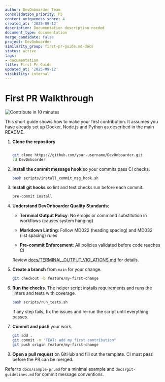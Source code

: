 ```yaml
---
author: DevOnboarder Team
consolidation_priority: P3
content_uniqueness_score: 4
created_at: '2025-09-12'
description: Documentation description needed
document_type: documentation
merge_candidate: false
project: DevOnboarder
similarity_group: first-pr-guide.md-docs
status: active
tags:
- documentation
title: First Pr Guide
updated_at: '2025-09-12'
visibility: internal
---
```


# First PR Walkthrough

![Contribute in 10 minutes](https://example.com/first-pr.gif)

This short guide shows how to make your first contribution.
It assumes you have already set up Docker, Node.js and Python as described in the main README.

1. **Clone the repository**

    ```bash

    git clone https://github.com/your-username/DevOnboarder.git
    cd DevOnboarder
    ```

2. **Install the commit message hook** so your commits pass CI checks.

    ```bash
    bash scripts/install_commit_msg_hook.sh
    ```

3. **Install git hooks** so lint and test checks run before each commit.

    ```bash
    pre-commit install
    ```

4. **Understand DevOnboarder Quality Standards**:

    - **Terminal Output Policy**: No emojis or command substitution in workflows (causes system hanging)

    - **Markdown Linting**: Follow MD022 (heading spacing) and MD032 (list spacing) rules

    - **Pre-commit Enforcement**: All policies validated before code reaches CI

    Review [docs/TERMINAL_OUTPUT_VIOLATIONS.md](TERMINAL_OUTPUT_VIOLATIONS.md) for details.

5. **Create a branch** from `main` for your change.

    ```bash
    git checkout -b feature/my-first-change
    ```

6. **Run the checks**. The helper script installs requirements and runs the linters and tests with coverage.

    ```bash
    bash scripts/run_tests.sh
    ```

    If any step fails, fix the issues and re-run the script until everything passes.

7. **Commit and push** your work.

    ```bash
    git add .
    git commit -m "FEAT: add my first contribution"
    git push origin feature/my-first-change
    ```

8. **Open a pull request** on GitHub and fill out the template. CI must pass before the PR can be merged.

Refer to `docs/sample-pr.md` for a minimal example and `docs/git-guidelines.md` for commit message conventions.
